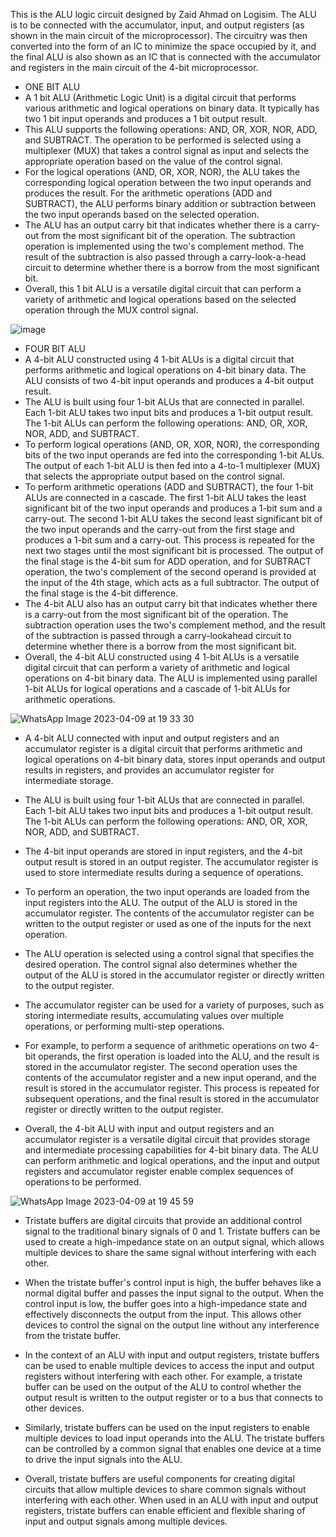 This is the ALU logic circuit designed by Zaid Ahmad on Logisim. The ALU is to be connected with the accumulator, input, and output registers (as shown in the main circuit of the microprocessor). The circuitry was then converted into the form of an IC to minimize the space occupied by it, and the final ALU is also shown as an IC that is connected with the accumulator and registers in the main circuit of the 4-bit microprocessor.
 - ONE BIT ALU
 - A 1 bit ALU (Arithmetic Logic Unit) is a digital circuit that performs various arithmetic and logical operations on binary data. It typically has two 1 bit input operands and produces a 1 bit output result.
 - This ALU supports the following operations: AND, OR, XOR, NOR, ADD, and SUBTRACT. The operation to be performed is selected using a multiplexer (MUX) that takes a control signal as input and selects the appropriate operation based on the value of the control signal.
 - For the logical operations (AND, OR, XOR, NOR), the ALU takes the corresponding logical operation between the two input operands and produces the result. For the arithmetic operations (ADD and SUBTRACT), the ALU performs binary addition or subtraction between the two input operands based on the selected operation.
 - The ALU has an output carry bit that indicates whether there is a carry-out from the most significant bit of the operation. The subtraction operation is implemented using the two's complement method. The result of the subtraction is also passed through a carry-look-a-head circuit to determine whether there is a borrow from the most significant bit.
 - Overall, this 1 bit ALU is a versatile digital circuit that can perform a variety of arithmetic and logical operations based on the selected operation through the MUX control signal.

![image](https://user-images.githubusercontent.com/130267298/230789093-bbe002fa-d04e-4c19-8e78-d4eb1d34037c.png)

 - FOUR BIT ALU
 - A 4-bit ALU constructed using 4 1-bit ALUs is a digital circuit that performs arithmetic and logical operations on 4-bit binary data. The ALU consists of two 4-bit input operands and produces a 4-bit output result.
 - The ALU is built using four 1-bit ALUs that are connected in parallel. Each 1-bit ALU takes two input bits and produces a 1-bit output result. The 1-bit ALUs can perform the following operations: AND, OR, XOR, NOR, ADD, and SUBTRACT.
 - To perform logical operations (AND, OR, XOR, NOR), the corresponding bits of the two input operands are fed into the corresponding 1-bit ALUs. The output of each 1-bit ALU is then fed into a 4-to-1 multiplexer (MUX) that selects the appropriate output based on the control signal.
 - To perform arithmetic operations (ADD and SUBTRACT), the four 1-bit ALUs are connected in a cascade. The first 1-bit ALU takes the least significant bit of the two input operands and produces a 1-bit sum and a carry-out. The second 1-bit ALU takes the second least significant bit of the two input operands and the carry-out from the first stage and produces a 1-bit sum and a carry-out. This process is repeated for the next two stages until the most significant bit is processed. The output of the final stage is the 4-bit sum for ADD operation, and for SUBTRACT operation, the two's complement of the second operand is provided at the input of the 4th stage, which acts as a full subtractor. The output of the final stage is the 4-bit difference.
 - The 4-bit ALU also has an output carry bit that indicates whether there is a carry-out from the most significant bit of the operation. The subtraction operation uses the two's complement method, and the result of the subtraction is passed through a carry-lookahead circuit to determine whether there is a borrow from the most significant bit.
 - Overall, the 4-bit ALU constructed using 4 1-bit ALUs is a versatile digital circuit that can perform a variety of arithmetic and logical operations on 4-bit binary data. The ALU is implemented using parallel 1-bit ALUs for logical operations and a cascade of 1-bit ALUs for arithmetic operations.
 
![WhatsApp Image 2023-04-09 at 19 33 30](https://user-images.githubusercontent.com/130267298/230778967-afe89983-6ab7-49be-a588-2d058149389d.jpg)

 - A 4-bit ALU connected with input and output registers and an accumulator register is a digital circuit that performs arithmetic and logical operations on 4-bit binary data, stores input operands and output results in registers, and provides an accumulator register for intermediate storage.

 - The ALU is built using four 1-bit ALUs that are connected in parallel. Each 1-bit ALU takes two input bits and produces a 1-bit output result. The 1-bit ALUs can perform the following operations: AND, OR, XOR, NOR, ADD, and SUBTRACT.

 - The 4-bit input operands are stored in input registers, and the 4-bit output result is stored in an output register. The accumulator register is used to store intermediate results during a sequence of operations.

 - To perform an operation, the two input operands are loaded from the input registers into the ALU. The output of the ALU is stored in the accumulator register. The contents of the accumulator register can be written to the output register or used as one of the inputs for the next operation.

 - The ALU operation is selected using a control signal that specifies the desired operation. The control signal also determines whether the output of the ALU is stored in the accumulator register or directly written to the output register.

 - The accumulator register can be used for a variety of purposes, such as storing intermediate results, accumulating values over multiple operations, or performing multi-step operations.

 - For example, to perform a sequence of arithmetic operations on two 4-bit operands, the first operation is loaded into the ALU, and the result is stored in the accumulator register. The second operation uses the contents of the accumulator register and a new input operand, and the result is stored in the accumulator register. This process is repeated for subsequent operations, and the final result is stored in the accumulator register or directly written to the output register.

 - Overall, the 4-bit ALU with input and output registers and an accumulator register is a versatile digital circuit that provides storage and intermediate processing capabilities for 4-bit binary data. The ALU can perform arithmetic and logical operations, and the input and output registers and accumulator register enable complex sequences of operations to be performed.

![WhatsApp Image 2023-04-09 at 19 45 59](https://user-images.githubusercontent.com/130267298/230788761-601a28d4-76fb-4b2c-9896-d5af9f7486d1.jpg)

 - Tristate buffers are digital circuits that provide an additional control signal to the traditional binary signals of 0 and 1. Tristate buffers can be used to create a high-impedance state on an output signal, which allows multiple devices to share the same signal without interfering with each other.

 - When the tristate buffer's control input is high, the buffer behaves like a normal digital buffer and passes the input signal to the output. When the control input is low, the buffer goes into a high-impedance state and effectively disconnects the output from the input. This allows other devices to control the signal on the output line without any interference from the tristate buffer.

 - In the context of an ALU with input and output registers, tristate buffers can be used to enable multiple devices to access the input and output registers without interfering with each other. For example, a tristate buffer can be used on the output of the ALU to control whether the output result is written to the output register or to a bus that connects to other devices.

 - Similarly, tristate buffers can be used on the input registers to enable multiple devices to load input operands into the ALU. The tristate buffers can be controlled by a common signal that enables one device at a time to drive the input signals into the ALU.

 - Overall, tristate buffers are useful components for creating digital circuits that allow multiple devices to share common signals without interfering with each other. When used in an ALU with input and output registers, tristate buffers can enable efficient and flexible sharing of input and output signals among multiple devices.





